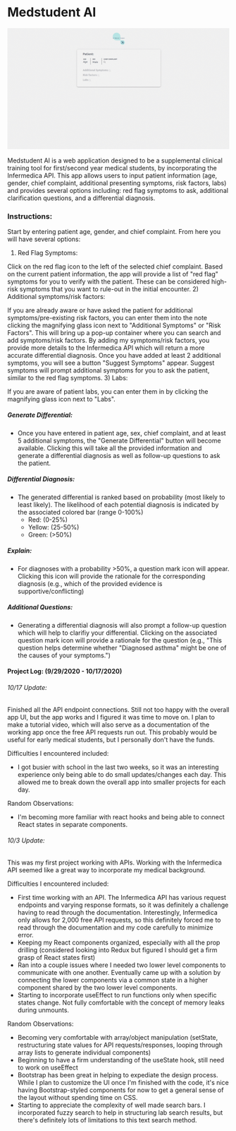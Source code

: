 # Medstudent AI

![Alt text](./public/aimedstudent.gif?raw=true "Title")

Medstudent AI is a web application designed to be a supplemental clinical training tool for first/second year medical students, by incorporating the Infermedica API. This app allows users to input patient information (age, gender, chief complaint, additional presenting symptoms, risk factors, labs) and provides several options including: red flag symptoms to ask, additional clarification questions, and a differential diagnosis. 

### Instructions: 
Start by entering patient age, gender, and chief complaint. From here you will have several options:
 1) Red Flag Symptoms: 

 Click on the red flag icon to the left of the selected chief complaint. Based on the current patient information, the app will provide a list of "red flag" symptoms for you to verify with the patient. These can be considered high-risk symptoms that you want to rule-out in the initial encounter. 
 2) Additional symptoms/risk factors: 

 If you are already aware or have asked the patient for additional symptoms/pre-existing risk factors, you can enter them into the note clicking the magnifying glass icon next to "Additional Symptoms" or "Risk Factors". This will bring up a pop-up container where you can search and add symptoms/risk factors. By adding my symptoms/risk factors, you provide more details to the Infermedica API which will return a more accurate differential diagnosis. 
     Once you have added at least 2 additional symptoms, you will see a button "Suggest Symptoms" appear. Suggest symptoms will prompt additional symptoms for you to ask the patient, similar to the red flag symptoms. 
 3) Labs: 
 
 If you are aware of patient labs, you can enter them in by clicking the magnifying glass icon next to "Labs". 
##### Generate Differential: 
  * Once you have entered in patient age, sex, chief complaint, and at least 5 additional symptoms, the "Generate Differential" button will become available. Clicking this will take all the provided information and generate a differential diagnosis as well as follow-up questions to ask the patient. 

##### Differential Diagnosis: 
  * The generated differential is ranked based on probability (most likely to least likely). The likelihood of each potential diagnosis is indicated by the associated colored bar (range 0-100%)
    * Red: (0-25%)
    * Yellow: (25-50%)
    * Green: (>50%)
##### Explain:
  * For diagnoses with a probability >50%, a question mark icon will appear. Clicking this icon will provide the rationale for the corresponding diagnosis (e.g., which of the provided evidence is supportive/conflicting)

##### Additional Questions: 
  * Generating a differential diagnosis will also prompt a follow-up question which will help to clarifiy your differential. Clicking on the associated question mark icon will provide a rationale for the question (e.g., "This question helps determine whether "Diagnosed asthma" might be one of the causes of your symptoms.")


#### Project Log: (9/29/2020 - 10/17/2020)

###### 10/17 Update:
Finished all the API endpoint connections. Still not too happy with the overall app UI, but the app works and I figured it was time to move on. I plan to make a tutorial video, which will also serve as a documentation of the working app once the free API requests run out. This probably would be useful for early medical students, but I personally don't have the funds. 

Difficulties I encountered included: 
* I got busier with school in the last two weeks, so it was an interesting experience only being able to do small updates/changes each day. This allowed me to break down the overall app into smaller projects for each day. 

Random Observations: 
* I'm becoming more familiar with react hooks and being able to connect React states in separate components. 

###### 10/3 Update:
This was my first project working with APIs. Working with the Infermedica API seemed like a great way to incorporate my medical background. 

Difficulties I encountered included: 
* First time working with an API. The Infermedica API has various request endpoints and varying response formats, so it was definitely a challenge having to read through the documentation. Interestingly, Infermedica only allows for 2,000 free API requests, so this definitely forced me to read through the documentation and my code carefully to minimize error. 
* Keeping my React components organized, especially with all the prop drilling (considered looking into Redux but figured I should get a firm grasp of React states first)
* Ran into a couple issues where I needed two lower level components to communicate with one another. Eventually came up with a solution by connecting the lower components via a common state in a higher component shared by the two lower level components. 
* Starting to incorporate useEffect to run functions only when specific states change. Not fully comfortable with the concept of memory leaks during unmounts. 

Random Observations: 
* Becoming very comfortable with array/object manipulation (setState, restructuring state values for API requests/responses, looping through array lists to generate individual components) 
* Beginning to have a firm understanding of the useState hook, still need to work on useEffect 
* Bootstrap has been great in helping to expediate the design process. While I plan to customize the UI once I'm finished with the code, it's nice having Bootstrap-styled components for now to get a general sense of the layout without spending time on CSS. 
* Starting to appreciate the complexity of well made search bars. I incorporated fuzzy search to help in structuring lab search results, but there's definitely lots of limitations to this text search method. 
